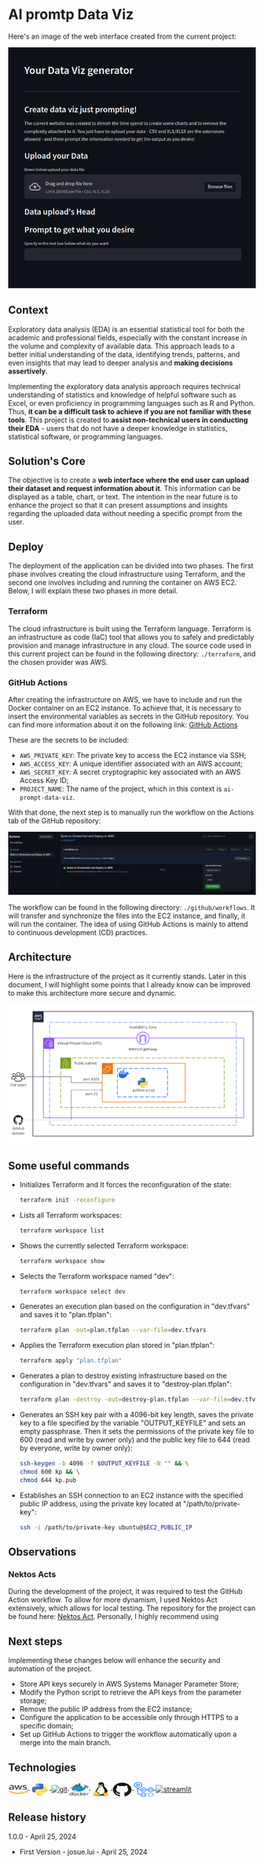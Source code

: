 # AI promtp Data Viz

Here's an image of the web interface created from the current project:

![Streamlit Web Interface](.img/app.png)

## Context
Exploratory data analysis (EDA) is an essential statistical tool for both the academic and professional fields, especially with the constant increase in the volume and complexity of available data. This approach leads to a better initial understanding of the data, identifying trends, patterns, and even insights that may lead to deeper analysis and **making decisions assertively**.

Implementing the exploratory data analysis approach requires technical understanding of statistics and knowledge of helpful software such as Excel, or even proficiency in programming languages such as R and Python. Thus, **it can be a difficult task to achieve if you are not familiar with these tools**. This project is created to **assist non-technical users in conducting their EDA** - users that do not have a deeper knowledge in statistics, statistical software, or programming languages. 

## Solution's Core
The objective is to create a **web interface where the end user can upload their dataset and request information about it**. This information can be displayed as a table, chart, or text. The intention in the near future is to enhance the project so that it can present assumptions and insights regarding the uploaded data without needing a specific prompt from the user.

## Deploy
The deployment of the application can be divided into two phases. The first phase involves creating the cloud infrastructure using Terraform, and the second one involves including and running the container on AWS EC2. Below, I will explain these two phases in more detail.

### Terraform
The cloud infrastructure is built using the Terraform language. Terraform is an infrastructure as code (IaC) tool that allows you to safely and predictably provision and manage infrastructure in any cloud. The source code used in this current project can be found in the following directory: `./terraform`, and the chosen provider was AWS.

### GitHub Actions
After creating the infrastructure on AWS, we have to include and run the Docker container on an EC2 instance. To achieve that, it is necessary to insert the environmental variables as secrets in the GitHub repository. You can find more information about it on the following link: [GitHub Actions](https://docs.github.com/pt/actions/security-guides/using-secrets-in-github-actions)

These are the secrets to be included:
- `AWS_PRIVATE_KEY`: The private key to access the EC2 instance via SSH;
- `AWS_ACCESS_KEY`: A unique identifier associated with an AWS account;
- `AWS_SECRET_KEY`: A secret cryptographic key associated with an AWS Access Key ID;
- `PROJECT_NAME`: The name of the project, which in this context is `ai-prompt-data-viz`.

With that done, the next step is to manually run the workflow on the Actions tab of the GitHub repository:

![Manually running the GitHub actions workflow](.img/workflow.png)

The workflow can be found in the following directory: `./github/workflows`. It will transfer and synchronize the files into the EC2 instance, and finally, it will run the container. The idea of using GitHub Actions is mainly to attend to continuous development (CD) practices.

## Architecture
Here is the infrastructure of the project as it currently stands. Later in this document, I will highlight some points that I already know can be improved to make this architecture more secure and dynamic.

![Project's infrastructure](.img/infra.png)

## Some useful commands

- Initializes Terraform and It forces the reconfiguration of the state:
    ```sh
    terraform init -reconfigure
    ```

- Lists all Terraform workspaces:
    ```sh
    terraform workspace list
    ```

- Shows the currently selected Terraform workspace:
    ```sh
    terraform workspace show
    ```

- Selects the Terraform workspace named "dev":
    ```sh
    terraform workspace select dev
    ```

- Generates an execution plan based on the configuration in "dev.tfvars" and saves it to "plan.tfplan":
    ```sh
    terraform plan -out=plan.tfplan --var-file=dev.tfvars
    ```

- Applies the Terraform execution plan stored in "plan.tfplan":
    ```sh
    terraform apply "plan.tfplan"
    ```

- Generates a plan to destroy existing infrastructure based on the configuration in "dev.tfvars" and saves it to "destroy-plan.tfplan":
    ```sh
    terraform plan -destroy -out=destroy-plan.tfplan --var-file=dev.tfvars
    ```

 - Generates an SSH key pair with a 4096-bit key length, saves the private key to a file specified by the variable "OUTPUT_KEYFILE" and sets an empty passphrase. Then it sets the permissions of the private key file to 600 (read and write by owner only) and the public key file to 644 (read by everyone, write by owner only):
    ```sh
    ssh-keygen -b 4096 -f $OUTPUT_KEYFILE -N "" && \
    chmod 600 kp && \
    chmod 644 kp.pub
    ```

- Establishes an SSH connection to an EC2 instance with the specified public IP address, using the private key located at "/path/to/private-key": 
    ```sh
    ssh -i /path/to/private-key ubuntu@$EC2_PUBLIC_IP
    ```

## Observations

### Nektos Acts
During the development of the project, it was required to test the GitHub Action workflow. To allow for more dynamism, I used Nektos Act extensively, which allows for local testing. The repository for the project can be found here: [Nektos Act](https://github.com/nektos/act). Personally, I highly recommend using

## Next steps
Implementing these changes below will enhance the security and automation of the project.

- Store API keys securely in AWS Systems Manager Parameter Store;
- Modify the Python script to retrieve the API keys from the parameter storage;
- Remove the public IP address from the EC2 instance;
- Configure the application to be accessible only through HTTPS to a specific domain;
- Set up GitHub Actions to trigger the workflow automatically upon a merge into the main branch.

## Technologies

<a href="https://aws.amazon.com/pt/" title="Amazon Web Services">
    <img align="middle" src="https://raw.githubusercontent.com/devicons/devicon/master/icons/amazonwebservices/amazonwebservices-original-wordmark.svg" alt="aws" height="30" width="40" style="max-width: 100%;">
</a>

<a href="https://www.python.org/" title="Python">
    <img align="middle" src="https://raw.githubusercontent.com/devicons/devicon/master/icons/python/python-original.svg" alt="python" height="30" width="40" style="max-width: 100%;">
</a>

<a href="https://git-scm.com/" title="Git">
    <img align="middle" src="https://www.vectorlogo.zone/logos/git-scm/git-scm-icon.svg" alt="git" height="30" width="40" style="max-width: 100%;">
</a>


<a href="https://www.docker.com/" title="Docker">
    <img align="middle" src="https://raw.githubusercontent.com/devicons/devicon/master/icons/docker/docker-original-wordmark.svg" alt="docker" height="30" width="40" style="max-width: 100%;">
</a>

<a href="https://www.linux.org/" title="Linux">
    <img align="middle" src="https://raw.githubusercontent.com/devicons/devicon/master/icons/linux/linux-original.svg" alt="linux" height="30" width="40" style="max-width: 100%;">
</a>

<a href="https://github.com/" title="GitHub">
    <img align="middle" src="https://github.com/devicons/devicon/blob/master/icons/github/github-original.svg" alt="github" height="30" width="40" style="max-width: 100%;">
</a>

<a href="https://docs.github.com/pt/actions" title="GitHub Actions">
    <img align="middle" src="https://github.com/devicons/devicon/blob/master/icons/githubactions/githubactions-original.svg" alt="githubactions" height="30" width="40" style="max-width: 100%;">
</a>

<a href="https://streamlit.io/" title="Streamlit">
    <img align="middle" src="https://github.com/snehankekre/roboflow-streamlit-logos/blob/master/images/streamlit_logo.png" alt="streamlit" height="30" width="40" style="max-width: 100%;">
</a>


## Release history

1.0.0 - April 25, 2024
- First Version - josue.lui - April 25, 2024